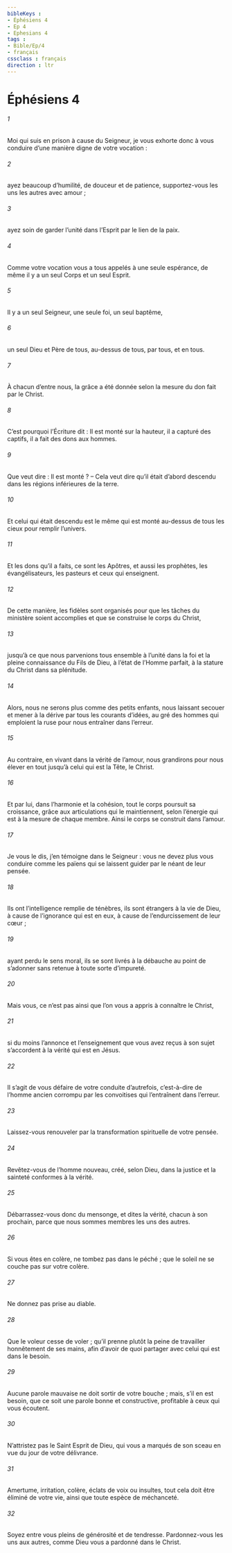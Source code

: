 ```yaml
---
bibleKeys : 
- Éphésiens 4
- Ep 4
- Ephesians 4
tags : 
- Bible/Ep/4
- français
cssclass : français
direction : ltr
---
```


# Éphésiens 4

###### 1
Moi qui suis en prison à cause du Seigneur, je vous exhorte donc à vous conduire d’une manière digne de votre vocation :
###### 2
ayez beaucoup d’humilité, de douceur et de patience, supportez-vous les uns les autres avec amour ;
###### 3
ayez soin de garder l’unité dans l’Esprit par le lien de la paix.
###### 4
Comme votre vocation vous a tous appelés à une seule espérance, de même il y a un seul Corps et un seul Esprit.
###### 5
Il y a un seul Seigneur, une seule foi, un seul baptême,
###### 6
un seul Dieu et Père de tous, au-dessus de tous, par tous, et en tous.
###### 7
À chacun d’entre nous, la grâce a été donnée selon la mesure du don fait par le Christ.
###### 8
C’est pourquoi l’Écriture dit :
Il est monté sur la hauteur, il a capturé des captifs,
il a fait des dons aux hommes.
###### 9
Que veut dire : Il est monté ? – Cela veut dire qu’il était d’abord descendu dans les régions inférieures de la terre.
###### 10
Et celui qui était descendu est le même qui est monté au-dessus de tous les cieux pour remplir l’univers.
###### 11
Et les dons qu’il a faits, ce sont les Apôtres, et aussi les prophètes, les évangélisateurs, les pasteurs et ceux qui enseignent.
###### 12
De cette manière, les fidèles sont organisés pour que les tâches du ministère soient accomplies et que se construise le corps du Christ,
###### 13
jusqu’à ce que nous parvenions tous ensemble à l’unité dans la foi et la pleine connaissance du Fils de Dieu, à l’état de l’Homme parfait, à la stature du Christ dans sa plénitude.
###### 14
Alors, nous ne serons plus comme des petits enfants, nous laissant secouer et mener à la dérive par tous les courants d’idées, au gré des hommes qui emploient la ruse pour nous entraîner dans l’erreur.
###### 15
Au contraire, en vivant dans la vérité de l’amour, nous grandirons pour nous élever en tout jusqu’à celui qui est la Tête, le Christ.
###### 16
Et par lui, dans l’harmonie et la cohésion, tout le corps poursuit sa croissance, grâce aux articulations qui le maintiennent, selon l’énergie qui est à la mesure de chaque membre. Ainsi le corps se construit dans l’amour.
###### 17
Je vous le dis, j’en témoigne dans le Seigneur : vous ne devez plus vous conduire comme les païens qui se laissent guider par le néant de leur pensée.
###### 18
Ils ont l’intelligence remplie de ténèbres, ils sont étrangers à la vie de Dieu, à cause de l’ignorance qui est en eux, à cause de l’endurcissement de leur cœur ;
###### 19
ayant perdu le sens moral, ils se sont livrés à la débauche au point de s’adonner sans retenue à toute sorte d’impureté.
###### 20
Mais vous, ce n’est pas ainsi que l’on vous a appris à connaître le Christ,
###### 21
si du moins l’annonce et l’enseignement que vous avez reçus à son sujet s’accordent à la vérité qui est en Jésus.
###### 22
Il s’agit de vous défaire de votre conduite d’autrefois, c’est-à-dire de l’homme ancien corrompu par les convoitises qui l’entraînent dans l’erreur.
###### 23
Laissez-vous renouveler par la transformation spirituelle de votre pensée.
###### 24
Revêtez-vous de l’homme nouveau, créé, selon Dieu, dans la justice et la sainteté conformes à la vérité.
###### 25
Débarrassez-vous donc du mensonge, et dites la vérité, chacun à son prochain, parce que nous sommes membres les uns des autres.
###### 26
Si vous êtes en colère, ne tombez pas dans le péché ; que le soleil ne se couche pas sur votre colère.
###### 27
Ne donnez pas prise au diable.
###### 28
Que le voleur cesse de voler ; qu’il prenne plutôt la peine de travailler honnêtement de ses mains, afin d’avoir de quoi partager avec celui qui est dans le besoin.
###### 29
Aucune parole mauvaise ne doit sortir de votre bouche ; mais, s’il en est besoin, que ce soit une parole bonne et constructive, profitable à ceux qui vous écoutent.
###### 30
N’attristez pas le Saint Esprit de Dieu, qui vous a marqués de son sceau en vue du jour de votre délivrance.
###### 31
Amertume, irritation, colère, éclats de voix ou insultes, tout cela doit être éliminé de votre vie, ainsi que toute espèce de méchanceté.
###### 32
Soyez entre vous pleins de générosité et de tendresse. Pardonnez-vous les uns aux autres, comme Dieu vous a pardonné dans le Christ.
